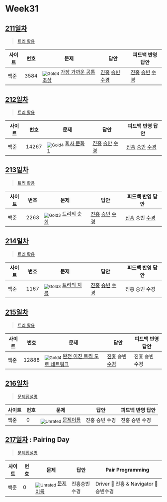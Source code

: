 <!-- tier 리스트 S -->
[Unrated]: https://user-images.githubusercontent.com/33937365/126247607-85783912-c11a-4d50-ac36-8cc7dcb75cd2.png
[Gold5]: https://user-images.githubusercontent.com/33937365/126247627-2979d4d5-915a-4c4e-adb7-c171f9bafe28.png
[Gold4]: https://user-images.githubusercontent.com/33937365/126247629-b24e1e24-4579-450f-bc3c-f166361091dd.png
[Gold3]: https://user-images.githubusercontent.com/33937365/126247630-80fb15af-debc-451d-a937-6c9c6bfa693b.png
[Gold2]: https://user-images.githubusercontent.com/33937365/126247633-7112f6a6-57da-4d1d-953f-5414ba8ffc3d.png
[Gold1]: https://user-images.githubusercontent.com/33937365/126247635-42bd3af9-e129-4379-b44a-22d75de3def6.png
<!-- tier 리스트 E -->

# Week31

## [211일차](Day211)

> [트리 활용](https://www.acmicpc.net/group/workbook/view/9797/35697)

| 사이트 | 번호 | 문제                 | 답안                | 피드백 반영 답안    |
| ------ | ---- | -------------------- | ------------------- | ------------------- |
| 백준   | 3584    | <sub>![Gold4]</sub> [가장 가까운 공통 조상](https://www.acmicpc.net/problem/3584) | [진홍](Day211/boj3584_kjh.java) [승빈](Day211/boj3584_wsb.java) [수경](Day211/boj3584_hsk.js) | [진홍](Day211/boj3584_kjh.java) [승빈](Day211/boj3584_wsb.java) [수경](Day211/boj3584_hsk_fb.js) |

## [212일차](Day212)

> [트리 활용](https://www.acmicpc.net/group/workbook/view/9797/35723)

| 사이트 | 번호 | 문제                 | 답안                | 피드백 반영 답안    |
| ------ | ---- | -------------------- | ------------------- | ------------------- |
| 백준   | 14267 | <sub>![Gold4]</sub> [회사 문화 1](https://www.acmicpc.net/problem/14267) | [진홍](Day212/boj14267_kjh.java) [승반](Day212/boj14267_wsb.java) [수경](Day212/boj14267_hsk.js) | [진홍](Day212/boj14267_kjh_fb.java) [승반](Day212/boj14267_wsb.java) [수경](Day212/boj14267_hsk_.js) |

## [213일차](Day213)

> [트리 활용](https://www.acmicpc.net/group/workbook/view/9797/35770)

| 사이트 | 번호 | 문제                 | 답안                | 피드백 반영 답안    |
| ------ | ---- | -------------------- | ------------------- | ------------------- |
| 백준   | 2263 | <sub>![Gold3]</sub> [트리의 순회](https://www.acmicpc.net/problem/2263) | [진홍](Day213/boj2263_kjh.java) [승빈](Day213/boj2263_wsb.java) [수경](Day213/boj2263_hsk.js) | [진홍](Day213/boj2263_kjh.java) 승빈 [수경](Day213/boj2263_hsk_fb.js) |

## [214일차](Day214)

> [트리 활용](https://www.acmicpc.net/group/workbook/view/9797/35786)

| 사이트 | 번호 | 문제                 | 답안                | 피드백 반영 답안    |
| ------ | ---- | -------------------- | ------------------- | ------------------- |
| 백준   | 1167    | <sub>![Gold3]</sub> [트리의 지름](https://www.acmicpc.net/problem/1167) | [진홍](Day214/boj1167_kjh.java) [승빈](Day214/boj1167_wsb.java) [수경](Day214/boj1167_hsk.js) | 진홍 승빈 수경 |

## [215일차](Day215)

> [트리 활용](https://www.acmicpc.net/group/workbook/view/9797/35823)

| 사이트 | 번호 | 문제                 | 답안                | 피드백 반영 답안    |
| ------ | ---- | -------------------- | ------------------- | ------------------- |
| 백준   | 12888 | <sub>![Gold4]</sub> [완전 이진 트리 도로 네트워크](https://www.acmicpc.net/problem/12888) | [진홍](Day215/boj12888_kjh.java) 승빈 [수경](Day215/boj12888_hsk.py) | 진홍 승빈 수경 |

## [216일차](Day216)

> [문제집설명](문제집링크)

| 사이트 | 번호 | 문제                 | 답안                | 피드백 반영 답안    |
| ------ | ---- | -------------------- | ------------------- | ------------------- |
| 백준   | 0    | <sub>![Unrated]</sub> [문제이름](문제링크) | 진홍 승빈 수경 | 진홍 승빈 수경 |

## [217일차](Day217) : Pairing Day

> [문제집설명](문제집링크)

| 사이트 | 번호 | 문제                 | 답안                | Pair Programming    |
| ------ | ---- | -------------------- | ------------------- | ------------------- |
| 백준   | 0    | <sub>![Unrated]</sub> [문제이름](문제링크) | 진홍승빈수경 | Driver 🚗 진홍 & Navigator 🧭 승빈수경 |

